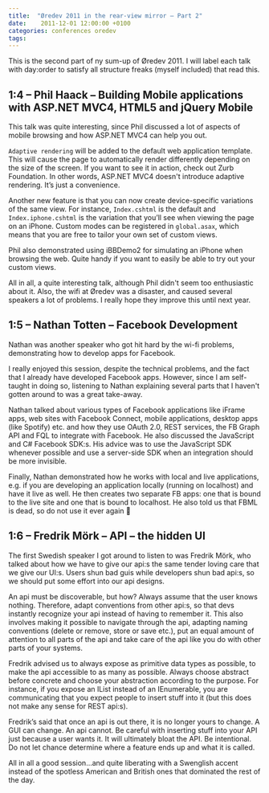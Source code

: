 ```yaml
---
title:  "Øredev 2011 in the rear-view mirror – Part 2"
date:    2011-12-01 12:00:00 +0100
categories: conferences oredev
tags: 	
---
```



This is the second part of ny sum-up of Øredev 2011. I will label each talk with
day:order to satisfy all structure freaks (myself included) that read this.


## 1:4 – Phil Haack – Building Mobile applications with ASP.NET MVC4, HTML5 and jQuery Mobile

This talk was quite interesting, since Phil discussed a lot of aspects of mobile
browsing and how ASP.NET MVC4 can help you out.

`Adaptive rendering` will be added to the default web application template. This
will cause the page to automatically render differently depending on the size of
the screen. If you want to see it in action, check out Zurb Foundation. In other
words, ASP.NET MVC4 doesn't introduce adaptive rendering. It’s just a convenience.

Another new feature is that you can now create device-specific variations of the
same view. For instance, `Index.cshtml` is the default and `Index.iphone.cshtml`
is the variation that you’ll see when viewing the page on an iPhone. Custom modes
can be registered in `global.asax`, which means that you are free to tailor your
own set of custom views.

Phil also demonstrated using iBBDemo2 for simulating an iPhone when browsing the
web. Quite handy if you want to easily be able to try out your custom views.

All in all, a quite interesting talk, although Phil didn't seem too enthusiastic
about it. Also, the wifi at Øredev was a disaster, and caused several speakers a
lot of problems. I really hope they improve this until next year.



## 1:5 – Nathan Totten – Facebook Development

Nathan was another speaker who got hit hard by the wi-fi problems, demonstrating
how to develop apps for Facebook.

I really enjoyed this session, despite the technical problems, and the fact that
I already have developed Facebook apps. However, since I am self-taught in doing
so, listening to Nathan explaining several parts that I haven't gotten around to
was a great take-away.

Nathan talked about various types of Facebook applications like iFrame apps, web
sites with Facebook Connect, mobile applications, desktop apps (like Spotify) etc.
and how they use OAuth 2.0, REST services, the FB Graph API and FQL to integrate
with Facebook. He also discussed the JavaScript and C# Facebook SDK:s. His advice
was to use the JavaScript SDK whenever possible and use a server-side SDK when an
integration should be more invisible.

Finally, Nathan demonstrated how he works with local and live applications, e.g.
if you are developing an application locally (running on localhost) and have it
live as well. He then creates two separate FB apps: one that is bound to the live
site and one that is bound to localhost. He also told us that FBML is dead, so do
not use it ever again 🙂



## 1:6 – Fredrik Mörk – API – the hidden UI

The first Swedish speaker I got around to listen to was Fredrik Mörk, who talked
about how we have to give our api:s the same tender loving care that we give our
UI:s. Users shun bad guis while developers shun bad api:s, so we should put some
effort into our api designs.

An api must be discoverable, but how? Always assume that the user knows nothing.
Therefore, adapt conventions from other api:s, so that devs instantly recognize
your api instead of having to remember it. This also involves making it possible
to navigate through the api, adapting naming conventions (delete or remove, store
or save etc.), put an equal amount of attention to all parts of the api and take
care of the api like you do with other parts of your systems.

Fredrik advised us to always expose as primitive data types as possible, to make 
the api accessible to as many as possible. Always choose abstract before concrete
and choose your abstraction according to the purpose. For instance, if you expose
an IList instead of an IEnumerable, you are communicating that you expect people
to insert stuff into it (but this does not make any sense for REST api:s).

Fredrik’s said that once an api is out there, it is no longer yours to change. A
GUI can change. An api cannot. Be careful with inserting stuff into your API just
because a user wants it. It will ultimately bloat the API. Be intentional. Do not
let chance determine where a feature ends up and what it is called.

All in all a good session...and quite liberating with a Swenglish accent instead
of the spotless American and British ones that dominated the rest of the day.


